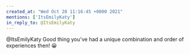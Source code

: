 ```yaml
---
created_at: "Wed Oct 20 11:16:45 +0000 2021"
mentions: ['ItsEmilyKaty']
in_reply_to: @ItsEmilyKaty
---
```


@ItsEmilyKaty Good thing you've had a unique combination and order of experiences then! 😀